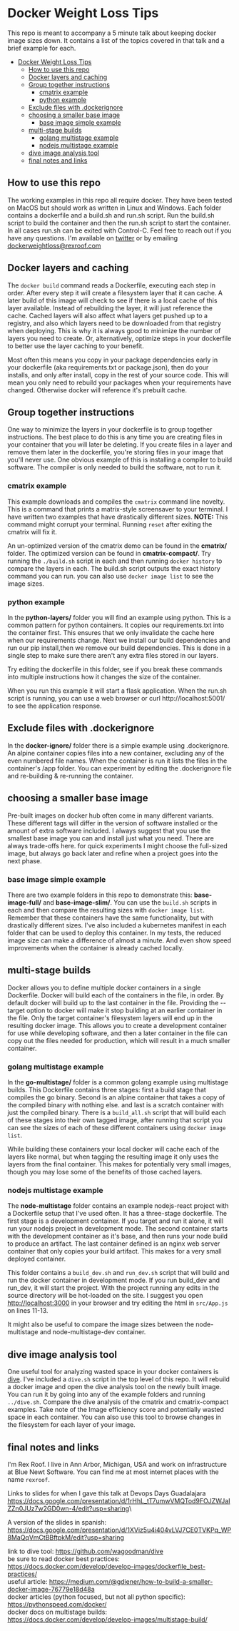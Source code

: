 
# Docker Weight Loss Tips

This repo is meant to accompany a 5 minute talk about keeping docker image sizes down.   It contains a list of the topics covered in that talk and a brief example for each. 

<!--ts-->
   * [Docker Weight Loss Tips](#docker-weight-loss-tips)
      * [How to use this repo](#how-to-use-this-repo)
      * [Docker layers and caching](#docker-layers-and-caching)
      * [Group together instructions](#group-together-instructions)
         * [cmatrix example](#cmatrix-example)
         * [python example](#python-example)
      * [Exclude files with .dockerignore](#exclude-files-with-dockerignore)
      * [choosing a smaller base image](#choosing-a-smaller-base-image)
         * [base image simple example](#base-image-simple-example)
      * [multi-stage builds](#multi-stage-builds)
         * [golang multistage example](#golang-multistage-example)
         * [nodejs multistage example](#nodejs-multistage-example)
      * [dive image analysis tool](#dive-image-analysis-tool)
      * [final notes and links](#final-notes-and-links)

<!-- Added by: rexroof, at: Sat Feb 15 15:50:07 EST 2020 -->

<!--te-->

## How to use this repo
The working examples in this repo all require docker.  They have been tested on MacOS but should work as written in Linux and Windows.  Each folder contains a dockerfile and a build.sh and run.sh script. Run the build.sh script to build the container and then the run.sh script to start the container.  In all cases run.sh can be exited with Control-C. Feel free to reach out if you have any questions.  I'm available on [twitter](https://twitter.com/rexroof) or by emailing [dockerweightloss@rexroof.com](mailto:dockerweightloss@rexroof.com)

## Docker layers and caching
The `docker build` command reads a Dockerfile, executing each step in order.  After every step it will create a filesystem layer that it can cache.  A later build of this image will check to see if there is a local cache of this layer available.  Instead of rebuilding the layer, it will just reference the cache.  Cached layers will also affect what layers get pushed up to a registry, and also which layers need to be downloaded from that registry when deploying.  This is why it is always good to minimize the number of layers you need to create.  Or, alternatively, optimize steps in your dockerfile to better use the layer caching to your benefit.  

Most often this means you copy in your package dependencies early in your dockerfile (aka requirements.txt or package.json), then do your installs, and only after install, copy in the rest of your source code.   This will mean you only need to rebuild your packages when your requirements have changed.  Otherwise docker will reference it's prebuilt cache. 


## Group together instructions
One way to minimize the layers in your dockerfile is to group together instructions.  The best place to do this is any time you are creating files in your container that you will later be deleting.  If you create files in a layer and remove them later in the dockerfile, you're storing files in your image that you'll never use.  One obvious example of this is installing a compiler to build software.  The compiler is only needed to build the software, not to run it. 

### cmatrix example
This example downloads and compiles the `cmatrix` command line novelty.  This is a command that prints a matrix-style screensaver to your terminal.   I have written two examples that have drastically different sizes.   **NOTE:** This command might corrupt your terminal.  Running `reset` after exiting the cmatrix will fix it.

An un-optimized version of the cmatrix demo can be found in the **cmatrix/** folder. The optimized version can be found in **cmatrix-compact/**.  Try running the `./build.sh` script in each and then running `docker history` to compare the layers in each.  The build.sh script outputs the exact history command you can run.    you can also use `docker image list` to see the image sizes. 

### python example
In the **python-layers/** folder you will find an example using python.  This is a
common pattern for python containers.  It copies our requirements.txt into the
container first.  This ensures that we only invalidate the cache here when our
requirements change.  Next we install our build dependencies and run our pip install,then we remove our build dependencies.  This is done in a single step to make sure there aren't any extra files stored in our layers.  

Try editing the dockerfile in this folder, see if you break these commands into
multiple instructions how it changes the size of the container.

When you run this example it will start a flask application.  When the run.sh script is running, you can use a web browser or curl http://localhost:5001/ to see the application response.

## Exclude files with .dockerignore
In the **docker-ignore/** folder there is a simple example using .dockerignore.  An alpine container copies files into a new container, excluding any of the even numbered file names.  When the container is run it lists the files in the container's /app folder.   You can experiment by editing the .dockerignore file and re-building & re-running the container. 

## choosing a smaller base image
Pre-built images on docker hub often come in many different variants. These different tags will differ in the version of software installed or the amount of extra software included.    I always suggest that you use the smallest base image you can and install just what you need.  There are always trade-offs here.  for quick experiments I might choose the full-sized image, but always go back later and refine when a project goes into the next phase. 

### base image simple example
There are two example folders in this repo to demonstrate this:  **base-image-full/** and **base-image-slim/**.  You can use the `build.sh` scripts in each and then compare the resulting sizes with `docker image list`.   Remember that these containers have the same functionality, but with drastically different sizes.   I've also included a kubernetes manifest in each folder that can be used to deploy this container.  In my tests, the reduced image size can make a difference of almost a minute.   And even show speed improvements when the container is already cached locally. 

## multi-stage builds
Docker allows you to define multiple docker containers in a single Dockerfile.   Docker will build each of the containers in the file, in order.   By default docker will build up to the last container in the file.  Providing the --target option to docker will make it stop building at an earlier container in the file.  Only the target container's filesystem layers will end up in the resulting docker image.  This allows you to create a development container for use while developing software, and then a later container in the file can copy out the files needed for production, which will result in a much smaller container.

### golang multistage example
In the **go-multistage/** folder is a common golang example using multistage builds.  This Dockerfile contains three stages:  first a build stage that compiles the go binary.  Second is an alpine container that takes a copy of the compiled binary with nothing else.  and last is a scratch container with just the compiled binary.   There is a `build_all.sh` script that will build each of these stages into their own tagged image, after running that script you can see the sizes of each of these different containers using `docker image list`.

While building these containers your local docker will cache each of the layers like normal, but when tagging the resulting image it only uses the layers from the final container.  This makes for potentially very small images, though you may lose some of the benefits of those cached layers.  

### nodejs multistage example
The **node-multistage** folder contains an example nodejs-react project with a Dockerfile setup that I've used often.   It has a three-stage dockerfile.  The first stage is a development container.  If you target and run it alone, it will run your nodejs project in development mode.   The second container starts with the development container as it's base, and then runs your node build to produce an artifact.   The last container defined is an nginx web server container that only copies your build artifact.   This makes for a very small deployed container.  

This folder contains a `build_dev.sh` and `run_dev.sh` script that will build and run the docker container in development mode.   If you run build_dev and run_dev, it will start the project.  With the project running any edits in the source directory will be hot-loaded on the site.  I suggest you open <http://localhost:3000> in your browser and try editing the html in `src/App.js` on lines 11-13. 

It might also be useful to compare the image sizes between the node-multistage and node-multistage-dev container. 

## dive image analysis tool
One useful tool for analyzing wasted space in your docker containers is [dive](https://github.com/wagoodman/dive).  I've included a `dive.sh` script in the top level of this repo.  It will rebuild a docker image and open the dive analysis tool on the newly built image.    You can run it by going into any of the example folders and running `../dive.sh`.  Compare the dive analysis of the cmatrix and cmatrix-compact examples.   Take note of the Image efficiency score and potentially wasted space in each container.   You can also use this tool to browse changes in the filesystem for each layer of your image. 


## final notes and links

I'm Rex Roof.   I live in Ann Arbor,  Michigan, USA and work on infrastructure at Blue Newt Software. You can find me at most internet places with the name `rexroof`.

Links to slides for when I gave this talk at Devops Days Guadalajara
<https://docs.google.com/presentation/d/1rHhL_tT7umwVMQTod9FOJZWJaIZZn0JUz7w2GD0wn-4/edit?usp=sharing>\

A version of the slides in spanish:
<https://docs.google.com/presentation/d/1XViz5u4i404vLVJ7CE0TVKPq_WP8MaQqVmCtBBftpkM/edit?usp=sharing>


link to dive tool: <https://github.com/wagoodman/dive>\
be sure to read docker best practices: <https://docs.docker.com/develop/develop-images/dockerfile_best-practices/>\
useful article: <https://medium.com/@gdiener/how-to-build-a-smaller-docker-image-76779e18d48a>\
docker articles (python focused, but not all python specific): <https://pythonspeed.com/docker/>\
docker docs on multistage builds: <https://docs.docker.com/develop/develop-images/multistage-build/>

